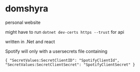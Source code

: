 # domshyra
personal website

might have to run `dotnet dev-certs https --trust` for api

written in .Net and react


Spotify will only with a usersecrets file containing 

`{
  "SecretValues:SecretClientID": "SpotifyClientId",
  "SecretValues:SecretClientSecret": "SpotifyClientSecret"
}
`
